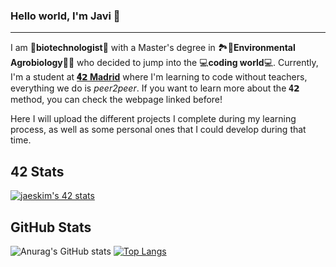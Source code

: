 ### Hello world, I'm Javi 👋
------------------------------------------------------------

I am 🦠**biotechnologist**🔬 with a Master's degree in 🏞️🍁**Environmental Agrobiology**🍂🌲 who decided to jump into the 💻**coding world**💻. Currently, I'm a student at **[𝟒𝟮 Madrid](https://www.42madrid.com/en/)** where I'm learning to code without teachers, everything we do is *peer2peer*. If you want to learn more about the 𝟒𝟮 method, you can check the webpage linked before!

Here I will upload the different projects I complete during my learning process, as well as some personal ones that I could develop during that time.

## 42 Stats
[![jaeskim's 42 stats](https://badge42.herokuapp.com/api/stats/javferna)](https://github.com/JaeSeoKim/badge42)

## GitHub Stats
![Anurag's GitHub stats](https://github-readme-stats.vercel.app/api?username=javiff8&show_icons=true&theme=radical)
[![Top Langs](https://github-readme-stats.vercel.app/api/top-langs/?username=javiff8&langs_count=8&theme=radical)](https://github.com/anuraghazra/github-readme-stats)

